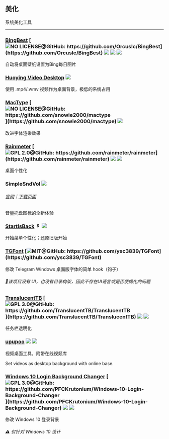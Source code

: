## 美化

系统美化工具

---

### [BingBest](https://github.com/Orcuslc/BingBest) [![](../assets/open-source-icon.png "NO LICENSE@GitHub: https://github.com/Orcuslc/BingBest")](https://github.com/Orcuslc/BingBest) ![](../assets/united-states.png) ![](../assets/usb.png) ![](../assets/multi_platform.png)

自动将桌面壁纸设置为Bing每日图片

### [Huoying Video Desktop](http://huoying666.com/) ![](../assets/china.png)

使用 .mp4/.wmv 视频作为桌面背景，极低的系统占用

### [MacType](http://www.mactype.net/) [![](../assets/open-source-icon.png "NO LICENSE@GitHub: https://github.com/snowie2000/mactype")](https://github.com/snowie2000/mactype) ![](../assets/earth-globe.png)

改进字体渲染效果

### [Rainmeter](https://www.rainmeter.net/) [![](../assets/open-source-icon.png "GPL 2.0@GitHub: https://github.com/rainmeter/rainmeter")](https://github.com/rainmeter/rainmeter) ![](../assets/earth-globe.png) ![](../assets/usb.png)

桌面个性化

### SimpleSndVol ![](../assets/united-states.png)

###### [官网](http://winaero.com/comment.php?comment.news.14)｜[下载页面](http://winaero.com/download.php?view.12)

音量托盘图标的全新体验

### [StartIsBack](http://startisback.com) ![](../assets/money.png) ![](../assets/earth-globe.png)

开始菜单个性化；还原旧版开始

### [TGFont](https://github.com/ysc3839/TGFont) [![](../assets/open-source-icon.png "MIT@GitHub: https://github.com/ysc3839/TGFont")](https://github.com/ysc3839/TGFont)

修改 Telegram Windows 桌面版字体的简单 hook（钩子）

###### 📌该项目没有 UI，也没有目录构架，因此不存在UI语言或是否便携化的问题

### [TranslucentTB](https://github.com/TranslucentTB/TranslucentTB) [![](../assets/open-source-icon.png "GPL 3.0@GitHub: https://github.com/TranslucentTB/TranslucentTB")](https://github.com/TranslucentTB/TranslucentTB) ![](../assets/united-states.png) ![](../assets/usb.png)

任务栏透明化

### [upupoo](http://www.upupoo.com/) ![](../assets/china.png) ![](../assets/united-states.png)

视频桌面工具，附带在线视频库

Set videos as desktop background with online base.

### [**Windows 10 Login Background Changer**](https://forums.mydigitallife.net/threads/windows-10-login-screen-background-changer-uploaded-to-github.62367/) [![](../assets/open-source-icon.png "GPL 3.0@GitHub: https://github.com/PFCKrutonium/Windows-10-Login-Background-Changer")](https://github.com/PFCKrutonium/Windows-10-Login-Background-Changer) ![](../assets/united-states.png) ![](../assets/usb.png)

修改 Windows 10 登录背景

###### ⚠ 仅针对 Windows 10 设计
